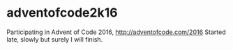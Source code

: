 # adventofcode2k16
Participating in Advent of Code 2016, http://adventofcode.com/2016
Started late, slowly but surely I will finish. 
